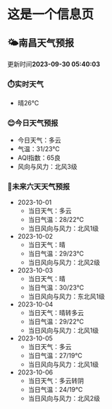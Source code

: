 # 这是一个信息页 
## 🌤️**南昌**天气预报
更新时间**2023-09-30 05:40:03**
### ⏱️实时天气
- 晴26℃
### 😊今日天气预报
- 今日天气：多云
- 气温：31/23℃
- AQI指数：65良
- 风向与风力：北风3级
### 🤩未来六天天气预报
- 2023-10-01
  - 当日天气：多云
  - 当日气温：28/22℃
  - 当日风向与风力：北风1级
- 2023-10-02
  - 当日天气：晴
  - 当日气温：29/23℃
  - 当日风向与风力：北风2级
- 2023-10-03
  - 当日天气：晴
  - 当日气温：30/23℃
  - 当日风向与风力：东北风1级
- 2023-10-04
  - 当日天气：晴转多云
  - 当日气温：29/22℃
  - 当日风向与风力：北风1级
- 2023-10-05
  - 当日天气：多云
  - 当日气温：27/19℃
  - 当日风向与风力：北风1级
- 2023-10-06
  - 当日天气：多云转阴
  - 当日气温：24/19℃
  - 当日风向与风力：北风2级

